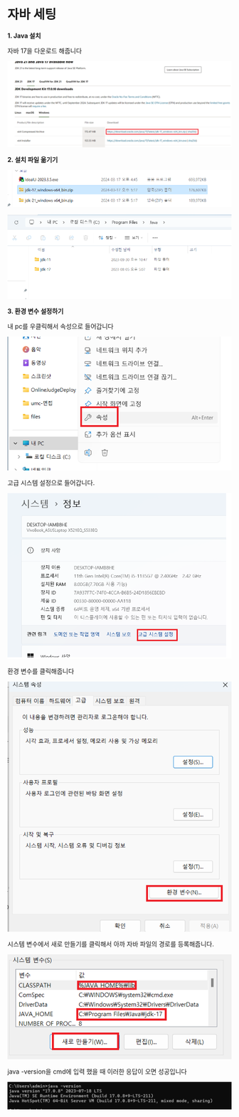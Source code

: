 # 자바 세팅

**1. Java 설치**

자바 17을 다운로드 해줍니다

![s.png](%EC%9E%90%EB%B0%94%20%EC%84%B8%ED%8C%85%2026bb57f4596b813e88ebc7e9ecfcc55c/s.png)

**2. 설치 파일 옮기기**

![Untitled](%EC%9E%90%EB%B0%94%20%EC%84%B8%ED%8C%85%2026bb57f4596b813e88ebc7e9ecfcc55c/Untitled.png)

![Untitled](%EC%9E%90%EB%B0%94%20%EC%84%B8%ED%8C%85%2026bb57f4596b813e88ebc7e9ecfcc55c/Untitled%201.png)

**3. 환경 변수 설정하기**

내 pc를 우클릭해서 속성으로 들어갑니다

![sdf.png](%EC%9E%90%EB%B0%94%20%EC%84%B8%ED%8C%85%2026bb57f4596b813e88ebc7e9ecfcc55c/sdf.png)

고급 시스템 설정으로 들어갑니다.

![dsfsdf.png](%EC%9E%90%EB%B0%94%20%EC%84%B8%ED%8C%85%2026bb57f4596b813e88ebc7e9ecfcc55c/dsfsdf.png)

환경 변수를 클릭해줍니다

![sdfsdf.png](%EC%9E%90%EB%B0%94%20%EC%84%B8%ED%8C%85%2026bb57f4596b813e88ebc7e9ecfcc55c/sdfsdf.png)

시스템 변수에서 새로 만들기를 클릭해서 아까 자바 파일의 경로를 등록해줍니다.  

![gsdgdsg.png](%EC%9E%90%EB%B0%94%20%EC%84%B8%ED%8C%85%2026bb57f4596b813e88ebc7e9ecfcc55c/gsdgdsg.png)

java -version을 cmd에 입력 했을 때 이러한 응답이 오면 성공입니다

![Untitled](%EC%9E%90%EB%B0%94%20%EC%84%B8%ED%8C%85%2026bb57f4596b813e88ebc7e9ecfcc55c/Untitled%202.png)